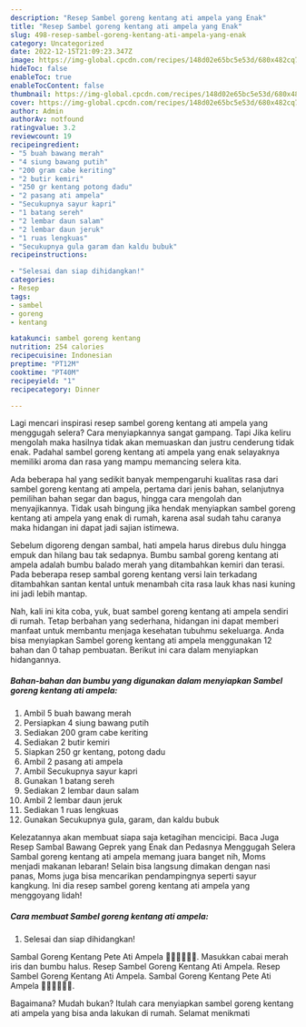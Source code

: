 ```yaml
---
description: "Resep Sambel goreng kentang ati ampela yang Enak"
title: "Resep Sambel goreng kentang ati ampela yang Enak"
slug: 498-resep-sambel-goreng-kentang-ati-ampela-yang-enak
category: Uncategorized
date: 2022-12-15T21:09:23.347Z
image: https://img-global.cpcdn.com/recipes/148d02e65bc5e53d/680x482cq70/sambel-goreng-kentang-ati-ampela-foto-resep-utama.jpg
hideToc: false
enableToc: true
enableTocContent: false
thumbnail: https://img-global.cpcdn.com/recipes/148d02e65bc5e53d/680x482cq70/sambel-goreng-kentang-ati-ampela-foto-resep-utama.jpg
cover: https://img-global.cpcdn.com/recipes/148d02e65bc5e53d/680x482cq70/sambel-goreng-kentang-ati-ampela-foto-resep-utama.jpg
author: Admin
authorAv: notfound
ratingvalue: 3.2
reviewcount: 19
recipeingredient:
- "5 buah bawang merah"
- "4 siung bawang putih"
- "200 gram cabe keriting"
- "2 butir kemiri"
- "250 gr kentang potong dadu"
- "2 pasang ati ampela"
- "Secukupnya sayur kapri"
- "1 batang sereh"
- "2 lembar daun salam"
- "2 lembar daun jeruk"
- "1 ruas lengkuas"
- "Secukupnya gula garam dan kaldu bubuk"
recipeinstructions:

- "Selesai dan siap dihidangkan!"
categories:
- Resep
tags:
- sambel
- goreng
- kentang

katakunci: sambel goreng kentang 
nutrition: 254 calories
recipecuisine: Indonesian
preptime: "PT12M"
cooktime: "PT40M"
recipeyield: "1"
recipecategory: Dinner

---
```



Lagi mencari inspirasi resep sambel goreng kentang ati ampela yang menggugah selera? Cara menyiapkannya sangat gampang. Tapi Jika keliru mengolah maka hasilnya tidak akan memuaskan dan justru cenderung tidak enak. Padahal sambel goreng kentang ati ampela yang enak selayaknya memiliki aroma dan rasa yang mampu memancing selera kita.


Ada beberapa hal yang sedikit banyak mempengaruhi kualitas rasa dari sambel goreng kentang ati ampela, pertama dari jenis bahan, selanjutnya pemilihan bahan segar dan bagus, hingga cara mengolah dan menyajikannya. Tidak usah bingung jika hendak menyiapkan sambel goreng kentang ati ampela yang enak di rumah, karena asal sudah tahu caranya maka hidangan ini dapat jadi sajian istimewa.

Sebelum digoreng dengan sambal, hati ampela harus direbus dulu hingga empuk dan hilang bau tak sedapnya. Bumbu sambal goreng kentang ati ampela adalah bumbu balado merah yang ditambahkan kemiri dan terasi. Pada beberapa resep sambal goreng kentang versi lain terkadang ditambahkan santan kental untuk menambah cita rasa lauk khas nasi kuning ini jadi lebih mantap.


Nah, kali ini kita coba, yuk, buat sambel goreng kentang ati ampela sendiri di rumah. Tetap berbahan yang sederhana, hidangan ini dapat memberi manfaat untuk membantu menjaga kesehatan tubuhmu sekeluarga. Anda bisa menyiapkan Sambel goreng kentang ati ampela menggunakan 12 bahan dan 0 tahap pembuatan. Berikut ini cara dalam menyiapkan hidangannya.

<!--inarticleads1-->

##### Bahan-bahan dan bumbu yang digunakan dalam menyiapkan Sambel goreng kentang ati ampela:

1. Ambil 5 buah bawang merah
1. Persiapkan 4 siung bawang putih
1. Sediakan 200 gram cabe keriting
1. Sediakan 2 butir kemiri
1. Siapkan 250 gr kentang, potong dadu
1. Ambil 2 pasang ati ampela
1. Ambil Secukupnya sayur kapri
1. Gunakan 1 batang sereh
1. Sediakan 2 lembar daun salam
1. Ambil 2 lembar daun jeruk
1. Sediakan 1 ruas lengkuas
1. Gunakan Secukupnya gula, garam, dan kaldu bubuk


Kelezatannya akan membuat siapa saja ketagihan mencicipi. Baca Juga Resep Sambal Bawang Geprek yang Enak dan Pedasnya Menggugah Selera Sambal goreng kentang ati ampela memang juara banget nih, Moms menjadi makanan lebaran! Selain bisa langsung dimakan dengan nasi panas, Moms juga bisa mencarikan pendampingnya seperti sayur kangkung. Ini dia resep sambel goreng kentang ati ampela yang menggoyang lidah! 

<!--inarticleads2-->

##### Cara membuat Sambel goreng kentang ati ampela:


1. Selesai dan siap dihidangkan!

Sambal Goreng Kentang Pete Ati Ampela 👍🏼👍🏼👍🏼. Masukkan cabai merah iris dan bumbu halus. Resep Sambel Goreng Kentang Ati Ampela. Resep Sambel Goreng Kentang Ati Ampela. Sambal Goreng Kentang Pete Ati Ampela 👍🏼👍🏼👍🏼. 

Bagaimana? Mudah bukan? Itulah cara menyiapkan sambel goreng kentang ati ampela yang bisa anda lakukan di rumah. Selamat menikmati
